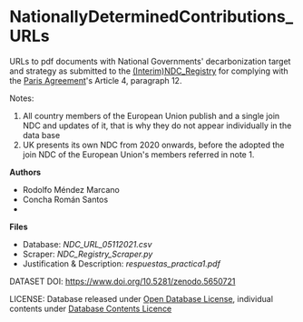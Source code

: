 # NationallyDeterminedContributions_URLs
URLs to pdf documents with National Governments' decarbonization target and strategy as submitted to the [(Interim)NDC_Registry](https://www4.unfccc.int/sites/NDCStaging/Pages/All.aspx) for complying with the [Paris Agreement](https://unfccc.int/process-and-meetings/the-paris-agreement/the-paris-agreement)'s Article 4, paragraph 12.  

Notes:
1. All country members of the European Union publish and a single join NDC and updates of it, that is why they do not appear individually in the data base
2. UK presents its own NDC from 2020 onwards, before the adopted the join NDC of the European Union's members referred in note 1.


**Authors**
* Rodolfo Méndez Marcano
* Concha Román Santos
* 
**Files**
 * Database: *NDC_URL_05112021.csv*
 * Scraper: *NDC_Registry_Scraper.py*
 * Justification & Description: *respuestas_practica1.pdf*

DATASET DOI: https://www.doi.org/10.5281/zenodo.5650721

LICENSE: Database released under [Open Database License](http://opendatacommons.org/licenses/odbl/1.0/), individual contents under [Database Contents Licence]( http://opendatacommons.org/licenses/dbcl/1.0/)
